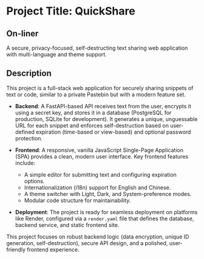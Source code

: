 # Project Title: QuickShare

## On-liner

A secure, privacy-focused, self-destructing text sharing web application with multi-language and theme support.

## Description

This project is a full-stack web application for securely sharing snippets of text or code, similar to a private Pastebin but with a modern feature set.

- **Backend**: A FastAPI-based API receives text from the user, encrypts it using a secret key, and stores it in a database (PostgreSQL for production, SQLite for development). It generates a unique, unguessable URL for each snippet and enforces self-destruction based on user-defined expiration (time-based or view-based) and optional password protection.

- **Frontend**: A responsive, vanilla JavaScript Single-Page Application (SPA) provides a clean, modern user interface. Key frontend features include:
    - A simple editor for submitting text and configuring expiration options.
    - Internationalization (i18n) support for English and Chinese.
    - A theme switcher with Light, Dark, and System-preference modes.
    - Modular code structure for maintainability.

- **Deployment**: The project is ready for seamless deployment on platforms like Render, configured via a `render.yaml` file that defines the database, backend service, and static frontend site.

This project focuses on robust backend logic (data encryption, unique ID generation, self-destruction), secure API design, and a polished, user-friendly frontend experience.